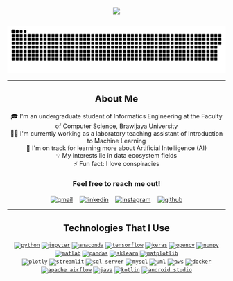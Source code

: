 <h1 align="center">
    <img src="https://readme-typing-svg.herokuapp.com/?font=Righteous&size=35&center=true&color=9400A1&vCenter=true&width=500&height=70&duration=4000&lines=Hello%2C+There!%F0%9F%91%8B;I'm+Ten!;Nice+To+Meet+You!%F0%9F%98%89;" />
</h1>

<p align="center">
  <picture>
    <source media="(prefers-color-scheme: dark)" srcset="https://raw.githubusercontent.com/sfbernado/sfbernado/output/github-contribution-grid-snake-dark.svg" />
    <source media="(prefers-color-scheme: light)" srcset="https://raw.githubusercontent.com/sfbernado/sfbernado/output/github-contribution-grid-snake.svg" />
    <img alt="github contribution grid snake animation" src="https://raw.githubusercontent.com/sfbernado/sfbernado/output/github-contribution-grid-snake.svg" />
  </picture>
</p>

<hr/>

<h2 align="center">About Me</h2>

<div align="center">
  🎓 I'm an undergraduate student of Informatics Engineering at the Faculty of Computer Science, Brawijaya University
  <br/>
  🧑‍🏫 I'm currently working as a laboratory teaching assistant of Introduction to Machine Learning
  <br>
  🌱 I'm on track for learning more about Artificial Intelligence (AI)
  <br>
  💡 My interests lie in data ecosystem fields
  <br>
  ⚡ Fun fact: I love conspiracies

  <h3>Feel free to reach me out!</h3>

  <p align="center">
    <a href="mailto:stanislausfb@gmail.com" target="blank"><img align="center" src="https://img.shields.io/badge/stanislausfb@gmail.com-D14836?style=for-the-badge&logo=gmail&logoColor=white" alt="gmail"></a>
    &nbsp;&nbsp;
    <a href="https://www.linkedin.com/in/stanislausfb" target="blank"><img align="center" src="https://img.shields.io/badge/Stanislaus Frans Bernado-0077B5?style=for-the-badge&logo=linkedin&logoColor=white" alt="linkedin"></a>
    &nbsp;&nbsp;
    <a href="https://www.instagram.com/stanislausfb" target="blank"><img align="center" src="https://img.shields.io/badge/stanislausfb-E4405F?style=for-the-badge&logo=instagram&logoColor=white" alt="instagram"></a>
    &nbsp;&nbsp;
    <a href="https://www.github.com/sfbernado" target="blank"><img align="center" src="https://img.shields.io/badge/sfbernado-100000?style=for-the-badge&logo=github&logoColor=white" alt="github"></a>
  </p>
</div>

<hr/>

<h2 align="center">Technologies That I Use</h2>

<p align="center">
  <div align="center">
    <code><a href="https://www.python.org/"><img height="40" src="https://icon.icepanel.io/Technology/svg/Python.svg" alt="python"></a></code>
    <code><a href="https://jupyter.org/"><img height="40" src="https://icon.icepanel.io/Technology/png-shadow-512/Jupyter.png" alt="jupyter"></a></code>
    <code><a href="https://www.anaconda.com/"><img height="40" src="https://icon.icepanel.io/Technology/svg/Anaconda.svg" alt="anaconda"></a></code>
    <code><a href="https://www.tensorflow.org/"><img height="40" src="https://icon.icepanel.io/Technology/svg/TensorFlow.svg" alt="tensorflow"></a></code>
    <code><a href="https://keras.io/"><img height="40" src="https://icon.icepanel.io/Technology/svg/Keras.svg" alt="keras"></a></code>
    <code><a href="https://opencv.org/"><img height="40" src="https://icon.icepanel.io/Technology/svg/OpenCV.svg" alt="opencv"></a></code>
    <code><a href="https://numpy.org/"><img height="40" src="https://icon.icepanel.io/Technology/svg/NumPy.svg" alt="numpy"></a></code>
    <code><a href="https://www.mathworks.com/products/matlab.html"><img height="40" src="https://icon.icepanel.io/Technology/svg/MATLAB.svg" alt="matlab"></a></code>
    <code><a href="https://pandas.pydata.org/"><img height="40" src="https://icon.icepanel.io/Technology/png-shadow-512/Pandas.png" alt="pandas"></a></code>
    <code><a href="https://scikit-learn.org/"><img height="40" src="https://icon.icepanel.io/Technology/svg/scikit-learn.svg" alt="sklearn"></a></code>
    <code><a href="https://matplotlib.org/"><img height="40" src="https://icon.icepanel.io/Technology/svg/Matplotlib.svg" alt="matplotlib"></a></code>
    <br> 
    <code><a href="https://plotly.com/"><img height="40" src="https://icon.icepanel.io/Technology/svg/Ploty.svg" alt="plotly"></a></code>
    <code><a href="https://streamlit.io/"><img height="40" src="https://icon.icepanel.io/Technology/svg/Streamlit.svg" alt="streamlit"></a></code>
    <code><a href="https://www.microsoft.com/en-ca/sql-server"><img height="40" src="https://icon.icepanel.io/Technology/png-shadow-512/Microsoft-SQL-Server.png" alt="sql server"></a></code>
    <code><a href="https://www.mysql.com/"><img height="40" src="https://icon.icepanel.io/Technology/svg/MySQL.svg" alt="mysql"></a></code>
    <code><a href="https://www.uml.org/"><img height="40" src="https://icon.icepanel.io/Technology/svg/Unified-Modelling-Language-%28UML%29.svg" alt="uml"></a></code>
    <code><a href="https://aws.amazon.com/"><img height="40" src="https://icon.icepanel.io/Technology/png-shadow-512/AWS.png" alt="aws"></a></code>
    <code><a href="https://www.docker.com/"><img height="40" src="https://icon.icepanel.io/Technology/svg/Docker.svg" alt="docker"></a></code>
    <code><a href="https://airflow.apache.org/"><img height="40" src="https://icon.icepanel.io/Technology/svg/Apache-Airflow.svg" alt="apache airflow"></a></code>
    <code><a href="https://www.java.com/"><img height="40" src="https://icon.icepanel.io/Technology/svg/Java.svg" alt="java"></a></code>
    <code><a href="https://kotlinlang.org/"><img height="40" src="https://icon.icepanel.io/Technology/svg/Kotlin.svg" alt="kotlin"></a></code>
    <code><a href="https://developer.android.com/studio"><img height="40" src="https://icon.icepanel.io/Technology/png-shadow-512/Android-Studio.png" alt="android studio"></a></code> 
  </div>
</p>
